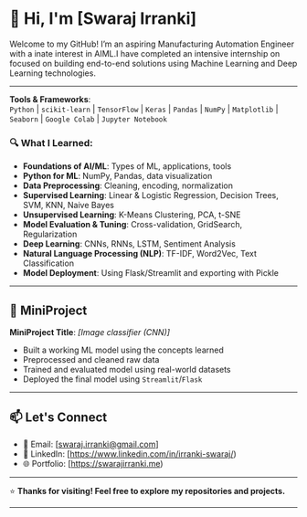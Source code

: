 # 👋 Hi, I'm [Swaraj Irranki]

Welcome to my GitHub! I’m an aspiring Manufacturing Automation Engineer with a inate interest in AIML.I have completed an intensive  internship on focused on building end-to-end solutions using Machine Learning and Deep Learning technologies.

---


**Tools & Frameworks**:  
`Python` | `scikit-learn` | `TensorFlow` | `Keras` | `Pandas` | `NumPy` | `Matplotlib` | `Seaborn` | `Google Colab` | `Jupyter Notebook`

### 🔍 What I Learned:
- **Foundations of AI/ML**: Types of ML, applications, tools
- **Python for ML**: NumPy, Pandas, data visualization
- **Data Preprocessing**: Cleaning, encoding, normalization
- **Supervised Learning**: Linear & Logistic Regression, Decision Trees, SVM, KNN, Naive Bayes
- **Unsupervised Learning**: K-Means Clustering, PCA, t-SNE
- **Model Evaluation & Tuning**: Cross-validation, GridSearch, Regularization
- **Deep Learning**: CNNs, RNNs, LSTM, Sentiment Analysis
- **Natural Language Processing (NLP)**: TF-IDF, Word2Vec, Text Classification
- **Model Deployment**: Using Flask/Streamlit and exporting with Pickle

---

## 🧠 MiniProject

**MiniProject Title**: *[Image classifier (CNN)]*  
- Built a working ML model using the concepts learned  
- Preprocessed and cleaned raw data  
- Trained and evaluated model using real-world datasets  
- Deployed the final model using `Streamlit`/`Flask`

---

## 📫 Let's Connect

- 📧 Email: [swaraj.irranki@gmail.com]  
- 💼 LinkedIn: [https://www.linkedin.com/in/irranki-swaraj/)  
- 🌐 Portfolio: [https://swarajirranki.me)

---

⭐ **Thanks for visiting! Feel free to explore my repositories and projects.**

___
